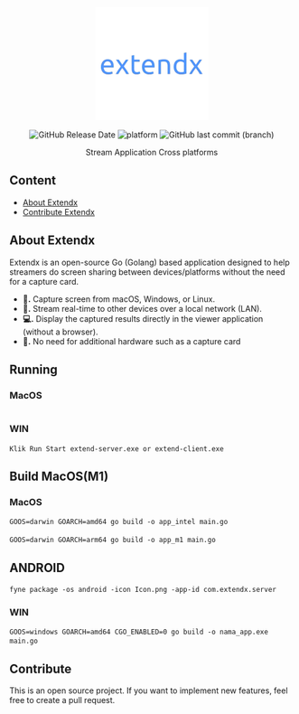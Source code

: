 <div align="center">
<p>
  <a href="#">
    <img width="200" alt="Extendx" src="https://raw.githubusercontent.com/Marsudii/extendx/refs/heads/main/docs/favicon/icon.png" />
  </a>
</p>

![GitHub Release Date](https://img.shields.io/github/release-date/Marsudii/extendx)
![platform](https://img.shields.io/badge/platform-Windows%20%7C%20MacOS%20%7C%20Linux-lightgrey)
![GitHub last commit (branch)](https://img.shields.io/github/last-commit/Marsudii/extendx/main)


Stream Application Cross platforms

</div>





## Content
- [About Extendx](#About-Extendx)
- [Contribute Extendx](#Contribute)



## About Extendx
Extendx is an open-source Go (Golang) based application designed to help streamers do screen sharing between devices/platforms without the need for a capture card.
- **📡.** Capture screen from macOS, Windows, or Linux.
- **🔄.** Stream real-time to other devices over a local network (LAN).
- **💻.** Display the captured results directly in the viewer application (without a browser).
- **🚫.** No need for additional hardware such as a capture card

## Running
### MacOS
```
```

### WIN
```
Klik Run Start extend-server.exe or extend-client.exe
```



## Build MacOS(M1)
### MacOS
```
GOOS=darwin GOARCH=amd64 go build -o app_intel main.go

GOOS=darwin GOARCH=arm64 go build -o app_m1 main.go

```

## ANDROID

```
fyne package -os android -icon Icon.png -app-id com.extendx.server
```

### WIN
```
GOOS=windows GOARCH=amd64 CGO_ENABLED=0 go build -o nama_app.exe main.go

```


## Contribute
This is an open source project. If you want to implement new features, feel free to create a pull request.